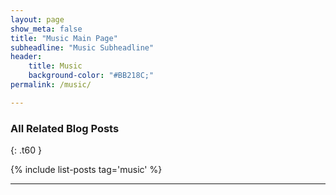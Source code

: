 ```yaml
---
layout: page
show_meta: false
title: "Music Main Page"
subheadline: "Music Subheadline"
header:
    title: Music
    background-color: "#BB218C;"
permalink: /music/

---
```


### All Related Blog Posts
{: .t60 }

{% include list-posts tag='music' %}

---

